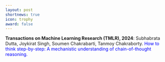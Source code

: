 ```yaml
---
layout: post
shortnews: true
icon: trophy
award: false
---
```

  
<b>Transactions on Machine Learning Research (TMLR), 2024</b>: Subhabrata Dutta, Joykirat Singh, Soumen Chakrabarti, Tanmoy Chakraborty. <font color="blue">How to think step-by-step: A mechanistic understanding of chain-of-thought reasoning.</font>



